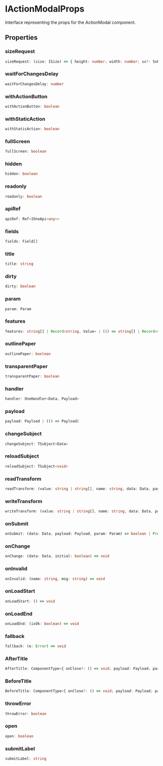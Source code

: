 # IActionModalProps

Interface representing the props for the ActionModal component.

## Properties

### sizeRequest

```ts
sizeRequest: (size: ISize) => { height: number; width: number; sx?: SxProps<{}>; }
```

### waitForChangesDelay

```ts
waitForChangesDelay: number
```

### withActionButton

```ts
withActionButton: boolean
```

### withStaticAction

```ts
withStaticAction: boolean
```

### fullScreen

```ts
fullScreen: boolean
```

### hidden

```ts
hidden: boolean
```

### readonly

```ts
readonly: boolean
```

### apiRef

```ts
apiRef: Ref<IOneApi<any>>
```

### fields

```ts
fields: Field[]
```

### title

```ts
title: string
```

### dirty

```ts
dirty: boolean
```

### param

```ts
param: Param
```

### features

```ts
features: string[] | Record<string, Value> | (() => string[] | Record<string, Value>)
```

### outlinePaper

```ts
outlinePaper: boolean
```

### transparentPaper

```ts
transparentPaper: boolean
```

### handler

```ts
handler: OneHandler<Data, Payload>
```

### payload

```ts
payload: Payload | (() => Payload)
```

### changeSubject

```ts
changeSubject: TSubject<Data>
```

### reloadSubject

```ts
reloadSubject: TSubject<void>
```

### readTransform

```ts
readTransform: (value: string | string[], name: string, data: Data, payload: Payload) => Value
```

### writeTransform

```ts
writeTransform: (value: string | string[], name: string, data: Data, payload: Payload) => Value
```

### onSubmit

```ts
onSubmit: (data: Data, payload: Payload, param: Param) => boolean | Promise<boolean>
```

### onChange

```ts
onChange: (data: Data, initial: boolean) => void
```

### onInvalid

```ts
onInvalid: (name: string, msg: string) => void
```

### onLoadStart

```ts
onLoadStart: () => void
```

### onLoadEnd

```ts
onLoadEnd: (isOk: boolean) => void
```

### fallback

```ts
fallback: (e: Error) => void
```

### AfterTitle

```ts
AfterTitle: ComponentType<{ onClose?: () => void; payload: Payload; param: Param; }>
```

### BeforeTitle

```ts
BeforeTitle: ComponentType<{ onClose?: () => void; payload: Payload; param: Param; }>
```

### throwError

```ts
throwError: boolean
```

### open

```ts
open: boolean
```

### submitLabel

```ts
submitLabel: string
```
